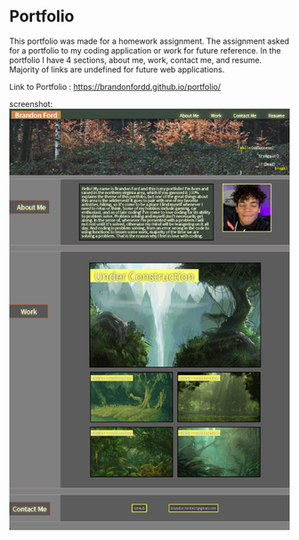 # Portfolio
This portfolio was made for a homework assignment. The assignment asked for a portfolio to my coding application or work for future reference. In the portfolio I have 4 sections, about me, work, contact me, and resume. Majority of links are undefined for future web applications. 

Link to Portfolio : https://brandonfordd.github.io/portfolio/

screenshot:
![alt text](https://github.com/brandonfordd/portfolio/blob/main/images/webpage_screenshot.png?raw=true)
